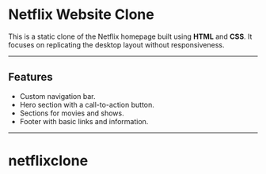 # Netflix Website Clone

This is a static clone of the Netflix homepage built using **HTML** and **CSS**. It focuses on replicating the desktop layout without responsiveness.

---

## Features
- Custom navigation bar.
- Hero section with a call-to-action button.
- Sections for movies and shows.
- Footer with basic links and information.

---
# netflixclone
